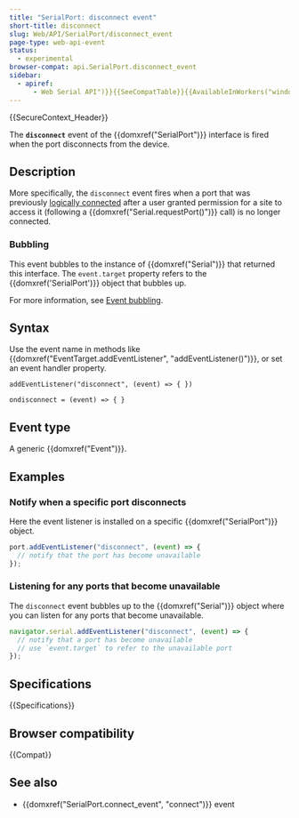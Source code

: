 ```yaml
---
title: "SerialPort: disconnect event"
short-title: disconnect
slug: Web/API/SerialPort/disconnect_event
page-type: web-api-event
status:
  - experimental
browser-compat: api.SerialPort.disconnect_event
sidebar:
  - apiref:
      - Web Serial API")}}{{SeeCompatTable}}{{AvailableInWorkers("window_and_dedicated
---
```


{{SecureContext_Header}}

The **`disconnect`** event of the {{domxref("SerialPort")}} interface is fired when the port disconnects from the device.

## Description

More specifically, the `disconnect` event fires when a port that was previously [logically connected](/en-US/docs/Web/API/SerialPort/connect_event#description) after a user granted permission for a site to access it (following a {{domxref("Serial.requestPort()")}} call) is no longer connected.

### Bubbling

This event bubbles to the instance of {{domxref("Serial")}} that returned this interface. The `event.target` property refers to the {{domxref('SerialPort')}} object that bubbles up.

For more information, see [Event bubbling](/en-US/docs/Learn_web_development/Core/Scripting/Event_bubbling).

## Syntax

Use the event name in methods like {{domxref("EventTarget.addEventListener", "addEventListener()")}}, or set an event handler property.

```js-nolint
addEventListener("disconnect", (event) => { })

ondisconnect = (event) => { }
```

## Event type

A generic {{domxref("Event")}}.

## Examples

### Notify when a specific port disconnects

Here the event listener is installed on a specific {{domxref("SerialPort")}} object.

```js
port.addEventListener("disconnect", (event) => {
  // notify that the port has become unavailable
});
```

### Listening for any ports that become unavailable

The `disconnect` event bubbles up to the {{domxref("Serial")}} object where you can listen for any ports that become unavailable.

```js
navigator.serial.addEventListener("disconnect", (event) => {
  // notify that a port has become unavailable
  // use `event.target` to refer to the unavailable port
});
```

## Specifications

{{Specifications}}

## Browser compatibility

{{Compat}}

## See also

- {{domxref("SerialPort.connect_event", "connect")}} event
